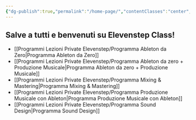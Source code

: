 ```yaml
---
{"dg-publish":true,"permalink":"/home-page/","contentClasses":"center","tags":["gardenEntry"]}
---
```



## Salve a tutti e benvenuti su Elevenstep Class!

- [[Programmi Lezioni Private Elevenstep/Programma Ableton da Zero\|Programma Ableton da Zero]]
- [[Programmi Lezioni Private Elevenstep/Programma Ableton da zero + Produzione Musicale\|Programma Ableton da zero + Produzione Musicale]]
- [[Programmi Lezioni Private Elevenstep/Programma Mixing & Mastering\|Programma Mixing & Mastering]]
- [[Programmi Lezioni Private Elevenstep/Programma Produzione Musicale con Ableton\|Programma Produzione Musicale con Ableton]]
- [[Programmi Lezioni Private Elevenstep/Programma Sound Design\|Programma Sound Design]]